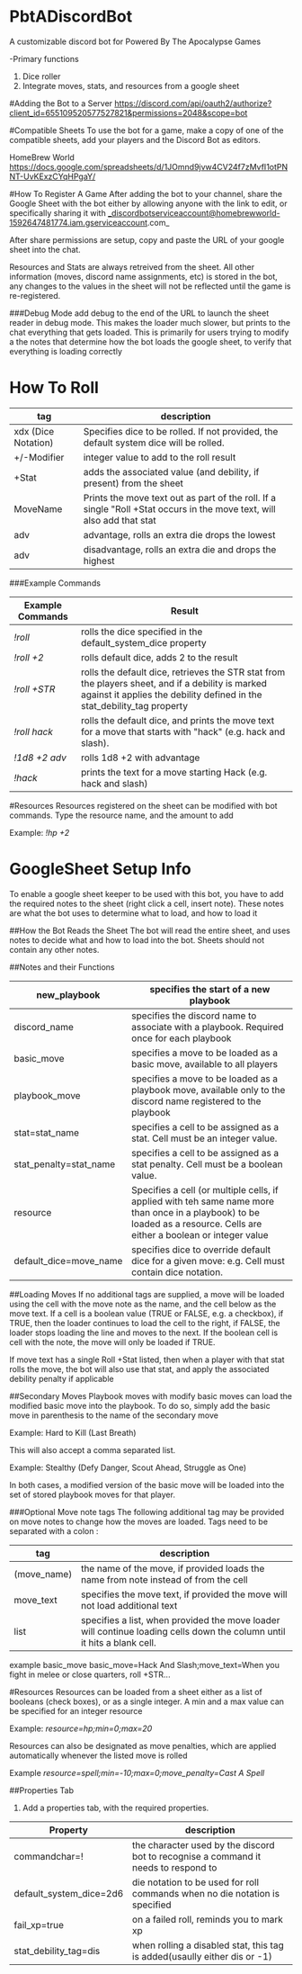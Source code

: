 # PbtADiscordBot
A customizable discord bot for Powered By The Apocalypse Games

-Primary functions
1) Dice roller
2) Integrate moves, stats, and resources from a google sheet

#Adding the Bot to a Server
https://discord.com/api/oauth2/authorize?client_id=655109520577527821&permissions=2048&scope=bot

#Compatible Sheets
To use the bot for a game, make a copy of one of the compatible sheets, add your players and the Discord Bot as editors.

HomeBrew World https://docs.google.com/spreadsheets/d/1JOmnd9jvw4CV24f7zMvfI1otPNNT-UvKExzCYqHPgaY/

#How To Register A Game
After adding the bot to your channel, share the Google Sheet with the bot either by allowing anyone with the link to edit, or specifically sharing it with _discordbotserviceaccount@homebrewworld-1592647481774.iam.gserviceaccount.com_

After share permissions are setup, copy and paste the URL of your google sheet into the chat.

Resources and Stats are always retreived from the sheet. All other information (moves, discord name assignments, etc) is stored in the bot, any changes to the values in the sheet will not be reflected until the game is re-registered.

###Debug Mode
add debug to the end of the URL to launch the sheet reader in debug mode. This makes the loader much slower, but prints to the chat everything that gets loaded. This is primarily for users trying to modify a the notes that determine how the bot loads the google sheet, to verify that everything is loading correctly

# How To Roll

| tag                 | description                                                                                                            |
|---------------------|------------------------------------------------------------------------------------------------------------------------|
| xdx (Dice Notation) | Specifies dice to be rolled. If not provided, the default system dice will be rolled.                                  |
| +/-Modifier         | integer value to add to the roll result                                                                                |
| +Stat               | adds the associated value (and debility, if present) from the sheet                                                    |
| MoveName            | Prints the move text out as part of the roll. If a single "Roll +Stat occurs in the move text, will also add that stat |
| adv                 | advantage, rolls an extra die drops the lowest                                                                         |
| adv                 | disadvantage, rolls an extra die and drops the highest                                                                 |

###Example Commands

| Example Commands | Result                                                                                                                                                                       |
|------------------|------------------------------------------------------------------------------------------------------------------------------------------------------------------------------|
| _!roll_            | rolls the dice specified in the default_system_dice property                                                                                                                 |
| _!roll +2_         | rolls default dice, adds 2 to the result                                                                                                                                     |
| _!roll +STR_       | rolls the default dice, retrieves the STR stat from the players sheet, and if a debility is marked against it applies the debility defined in the stat_debility_tag property |
| _!roll hack_       | rolls the default dice, and prints the move text for a move that starts with "hack" (e.g. hack and slash).                                                                   |
| _!1d8 +2 adv_      | rolls 1d8 +2 with advantage                                                                                                                                                  |
| _!hack_            | prints the text for a move starting Hack (e.g. hack and slash)                                                                                                               |

#Resources
Resources registered on the sheet can be modified with bot commands. Type the resource name, and the amount to add

Example: _!hp +2_

# GoogleSheet Setup Info
To enable a google sheet keeper to be used with this bot, you have to add the required notes to the sheet (right click a cell, insert note). These notes are what the bot uses to determine what to load, and how to load it

##How the Bot Reads the Sheet
The bot will read the entire sheet, and uses notes to decide what and how to load into the bot. Sheets should not contain any other notes.

##Notes and their Functions

| new_playbook           | specifies the start of a new playbook                                                                                                                                    |
|------------------------|--------------------------------------------------------------------------------------------------------------------------------------------------------------------------|
| discord_name           | specifies the discord name to associate with a playbook. Required once for each playbook                                                                                 |
| basic_move             | specifies a move to be loaded as a basic move, available to all players                                                                                                  |
| playbook_move          | specifies a move to be loaded as a playbook move, available only to the discord name registered to the playbook                                                          |
| stat=stat_name         | specifies a cell to be assigned as a stat. Cell must be an integer value.                                                                                                |
| stat_penalty=stat_name | specifies a cell to be assigned as a stat penalty. Cell must be a boolean value.                                                                                         |
| resource               | Specifies a cell (or multiple cells, if applied with teh same name more than once in a playbook) to be loaded as a resource. Cells are either a boolean or integer value |
| default_dice=move_name | specifies dice to override default dice for a given move: e.g. Cell must contain dice notation.                                                                                                        |

##Loading Moves
If no additional tags are supplied, a move will be loaded using the cell with the move note as the name, and the cell below as the move text.
If a cell is a boolean value (TRUE or FALSE, e.g. a checkbox), if TRUE, then the loader continues to load the cell to the right, if FALSE, the loader stops loading the line and moves to the next. If the boolean cell is cell with the note, the move will only be loaded if TRUE.

If move text has a single Roll +Stat listed, then when a player with that stat rolls the move, the bot will also use that stat, and apply the associated debility penalty if applicable

##Secondary Moves
Playbook moves with modify basic moves can load the modified basic move into the playbook. To do so, simply add the basic move in parenthesis to the name of the secondary move

Example: Hard to Kill (Last Breath)

This will also accept a comma separated list.

Example: Stealthy (Defy Danger, Scout Ahead, Struggle as One)

In both cases, a modified version of the basic move will be loaded into the set of stored playbook moves for that player.

###Optional Move note tags
The following additional tag may be provided on move notes to change how the moves are loaded. Tags need to be separated with a colon :

| tag       | description                                                                                                             |
|-----------|-------------------------------------------------------------------------------------------------------------------------|
|(move_name)| the name of the move, if provided loads the name from note instead of from the cell                                     |
| move_text | specifies the move text, if provided the move will not load additional text                                             |
| list      | specifies a list, when provided the move loader will continue loading cells down the column until it hits a blank cell. |

example
basic_move
basic_move=Hack And Slash;move_text=When you fight in melee or close quarters, roll +STR...

#Resources
Resources can be loaded from a sheet either as a list of booleans (check boxes), or as a single integer. A min and a max value can be specified for an integer resource

Example: _resource=hp;min=0;max=20_

Resources can also be designated as move penalties, which are applied automatically whenever the listed move is rolled

Example _resource=spell;min=-10;max=0;move_penalty=Cast A Spell_

##Properties Tab
1) Add a properties tab, with the required properties.

| Property                | description                                                                         |
|-------------------------|-------------------------------------------------------------------------------------|
| commandchar=!           | the character used by the discord bot to recognise a command it needs to respond to |
| default_system_dice=2d6 | die notation to be used for roll commands when no die notation is specified         |
| fail_xp=true            | on a failed roll, reminds you to mark xp                                            |
| stat_debility_tag=dis   | when rolling a disabled stat, this tag is added(usaully either dis or -1)           |
